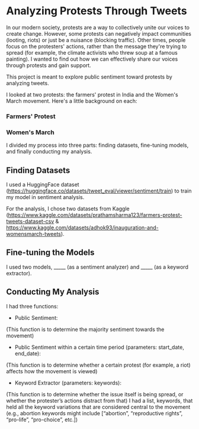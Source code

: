 # Analyzing Protests Through Tweets

In our modern society, protests are a way to collectively unite our voices to create change. However, some protests can negatively impact communities (looting, riots) or just be a nuisance (blocking traffic). Other times, people focus on the protesters' actions, rather than the message they're trying to spread (for example, the climate activists who threw soup at a famous painting). I wanted to find out how we can effectively share our voices through protests and gain support.

This project is meant to explore public sentiment toward protests by analyzing tweets.

I looked at two protests: the farmers' protest in India and the Women's March movement. Here's a little background on each:

### Farmers' Protest

### Women's March

I divided my process into three parts: finding datasets, fine-tuning models, and finally conducting my analysis.

## Finding Datasets
I used a HuggingFace dataset (https://huggingface.co/datasets/tweet_eval/viewer/sentiment/train) to train my model in sentiment analysis.

For the analysis, I chose two datasets from Kaggle (https://www.kaggle.com/datasets/prathamsharma123/farmers-protest-tweets-dataset-csv & https://www.kaggle.com/datasets/adhok93/inauguration-and-womensmarch-tweets).

## Fine-tuning the Models
I used two models, _____ (as a sentiment analyzer) and _____ (as a keyword extractor).

## Conducting My Analysis
I had three functions:

* Public Sentiment:

(This function is to determine the majority sentiment towards the movement)

* Public Sentiment within a certain time period (parameters: start_date, end_date):

(This function is to determine whether a certain protest (for example, a riot) affects how the movement is viewed)

* Keyword Extractor (parameters: keywords):

(This function is to determine whether the issue itself is being spread, or whether the protester’s actions distract from that)
I had a list, keywords, that held all the keyword variations that are considered central to the movement (e.g., abortion keywords might include [“abortion”, “reproductive rights”, “pro-life”, “pro-choice”, etc.])




